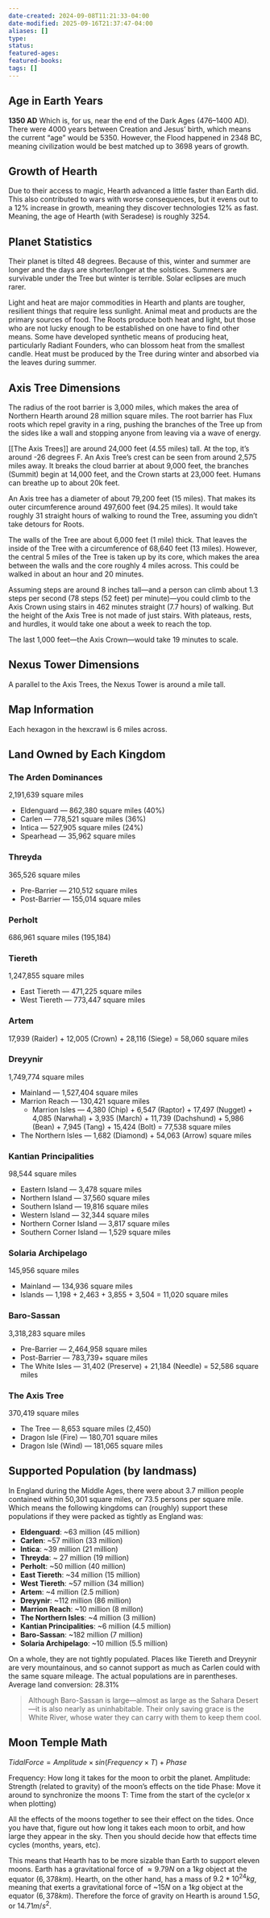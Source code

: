 ```yaml
---
date-created: 2024-09-08T11:21:33-04:00
date-modified: 2025-09-16T21:37:47-04:00
aliases: []
type: 
status: 
featured-ages: 
featured-books: 
tags: []
---
```

## Age in Earth Years
**1350 AD**
Which is, for us, near the end of the Dark Ages (476–1400 AD). There were 4000 years between Creation and Jesus’ birth, which means the current “age” would be 5350. However, the Flood happened in 2348 BC, meaning civilization would be best matched up to 3698 years of growth.
## Growth of Hearth
Due to their access to magic, Hearth advanced a little faster than Earth did. This also contributed to wars with worse consequences, but it evens out to a 12% increase in growth, meaning they discover technologies 12% as fast. Meaning, the age of Hearth (with Seradese) is roughly 3254.
## Planet Statistics
Their planet is tilted 48 degrees. Because of this, winter and summer are longer and the days are shorter/longer at the solstices. Summers are survivable under the Tree but winter is terrible. Solar eclipses are much rarer.

Light and heat are major commodities in Hearth and plants are tougher, resilient things that require less sunlight. Animal meat and products are the primary sources of food. The Roots produce both heat and light, but those who are not lucky enough to be established on one have to find other means. Some have developed synthetic means of producing heat, particularly Radiant Founders, who can blossom heat from the smallest candle. Heat must be produced by the Tree during winter and absorbed via the leaves during summer.
## Axis Tree Dimensions
The radius of the root barrier is 3,000 miles, which makes the area of Northern Hearth around 28 million square miles. The root barrier has Flux roots which repel gravity in a ring, pushing the branches of the Tree up from the sides like a wall and stopping anyone from leaving via a wave of energy.

[[The Axis Trees]] are around 24,000 feet (4.55 miles) tall. At the top, it’s around -26 degrees F. An Axis Tree’s crest can be seen from around 2,575 miles away. It breaks the cloud barrier at about 9,000 feet, the branches (Summit) begin at 14,000 feet, and the Crown starts at 23,000 feet. Humans can breathe up to about 20k feet.

An Axis tree has a diameter of about 79,200 feet (15 miles). That makes its outer circumference around 497,600 feet (94.25 miles). It would take roughly 31 straight hours of walking to round the Tree, assuming you didn’t take detours for Roots.

The walls of the Tree are about 6,000 feet (1 mile) thick. That leaves the inside of the Tree with a circumference of 68,640 feet (13 miles). However, the central 5 miles of the Tree is taken up by its core, which makes the area between the walls and the core roughly 4 miles across. This could be walked in about an hour and 20 minutes.

Assuming steps are around 8 inches tall—and a person can climb about 1.3 steps per second (78 steps (52 feet) per minute)—you could climb to the Axis Crown using stairs in 462 minutes straight (7.7 hours) of walking. But the height of the Axis Tree is not made of just stairs. With plateaus, rests, and hurdles, it would take one about a week to reach the top.

The last 1,000 feet—the Axis Crown—would take 19 minutes to scale.
## Nexus Tower Dimensions
A parallel to the Axis Trees, the Nexus Tower is around a mile tall.
## Map Information
Each hexagon in the hexcrawl is 6 miles across.
## Land Owned by Each Kingdom
### The Arden Dominances
2,191,639 square miles
- Eldenguard — 862,380 square miles (40%)
- Carlen — 778,521 square miles (36%)
- Intica — 527,905 square miles (24%)
- Spearhead — 35,962 square miles
### Threyda
365,526 square miles
- Pre-Barrier — 210,512 square miles
- Post-Barrier — 155,014 square miles
### Perholt
686,961 square miles (195,184)
### Tiereth
1,247,855 square miles
- East Tiereth — 471,225 square miles
- West Tiereth — 773,447 square miles
### Artem
17,939 (Raider) + 12,005 (Crown) + 28,116 (Siege) = 58,060 square miles
### Dreyynir
1,749,774 square miles
- Mainland — 1,527,404 square miles
- Marrion Reach — 130,421 square miles
	- Marrion Isles — 4,380 (Chip) + 6,547 (Raptor) + 17,497 (Nugget) + 4,085 (Narwhal) + 3,935 (March) + 11,739 (Dachshund) + 5,986 (Bean) + 7,945 (Tang) + 15,424 (Bolt) = 77,538 square miles
- The Northern Isles — 1,682 (Diamond) + 54,063 (Arrow) square miles
### Kantian Principalities
98,544 square miles
- Eastern Island — 3,478 square miles
- Northern Island — 37,560 square miles
- Southern Island — 19,816 square miles
- Western Island — 32,344 square miles
- Northern Corner Island — 3,817 square miles
- Southern Corner Island — 1,529 square miles
### Solaria Archipelago
145,956 square miles
- Mainland — 134,936 square miles
- Islands — 1,198 + 2,463 + 3,855 + 3,504 = 11,020 square miles
### Baro-Sassan
3,318,283 square miles
- Pre-Barrier — 2,464,958 square miles
- Post-Barrier — 783,739+ square miles
- The White Isles — 31,402 (Preserve) + 21,184 (Needle) = 52,586 square miles
### The Axis Tree
370,419 square miles
- The Tree — 8,653 square miles (2,450)
- Dragon Isle (Fire) — 180,701 square miles
- Dragon Isle (Wind) — 181,065 square miles
## Supported Population (by landmass)
In England during the Middle Ages, there were about 3.7 million people contained within 50,301 square miles, or 73.5 persons per square mile. Which means the following kingdoms can (roughly) support these populations if they were packed as tightly as England was:
 - **Eldenguard**: ~63 million (45 million)
 - **Carlen**: ~57 million (33 million)
 - **Intica**: ~39 million (21 million)
 - **Threyda**: ~ 27 million (19 million)
 - **Perholt**: ~50 million (40 million)
 - **East Tiereth**: ~34 million (15 million)
 - **West Tiereth**: ~57 million (34 million)
 - **Artem**: ~4 million (2.5 million)
 - **Dreyynir**: ~112 million (86 million)
 - **Marrion Reach**: ~10 million (8 millon)
 - **The Northern Isles**: ~4 million (3 million)
 - **Kantian Principalities**: ~6 million (4.5 million)
 - **Baro-Sassan**: ~182 million (7 million)
 - **Solaria Archipelago**: ~10 million (5.5 million)

On a whole, they are not tightly populated. Places like Tiereth and Dreyynir are very mountainous, and so cannot support as much as Carlen could with the same square mileage. The actual populations are in parentheses. Average land conversion: 28.31%

> Although Baro-Sassan is large—almost as large as the Sahara Desert—it is also nearly as uninhabitable. Their only saving grace is the White River, whose water they can carry with them to keep them cool.
## Moon Temple Math
$TidalForce = Amplitude \times sin(Frequency \times T) + Phase$

Frequency: How long it takes for the moon to orbit the planet.
Amplitude: Strength (related to gravity) of the moon’s effects on the tide
Phase: Move it around to synchronize the moons
T: Time from the start of the cycle(or x when plotting)

All the effects of the moons together to see their effect on the tides. Once you have that, figure out how long it takes each moon to orbit, and how large they appear in the sky. Then you should decide how that effects time cycles (months, years, etc).

This means that Hearth has to be more sizable than Earth to support eleven moons. Earth has a gravitational force of $\approx 9.79 N$ on a $1 kg$ object at the equator ($6,378 km$). Hearth, on the other hand, has a mass of $9.2*10^{24} kg$, meaning that exerts a gravitational force of ~$15 N$ on a $1 kg$ object at the equator ($6,378 km$). Therefore the force of gravity on Hearth is around $1.5 G$, or $14.71m/s^2$.